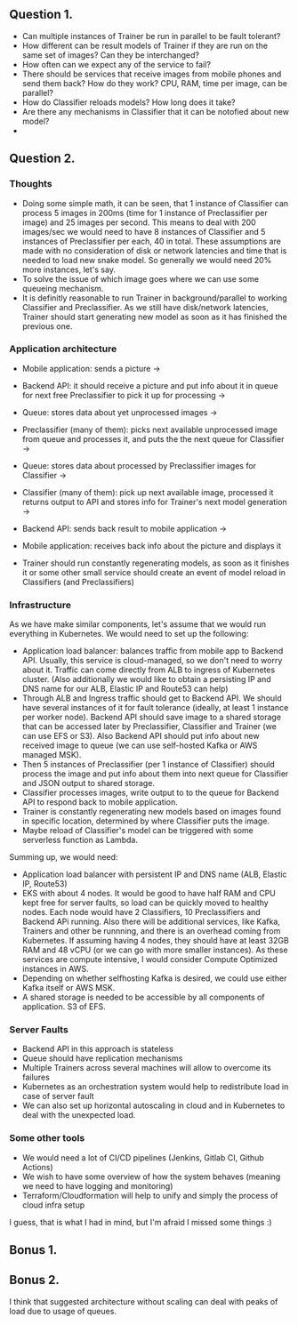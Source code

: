 ## Question 1.
- Can multiple instances of Trainer be run in parallel to be fault tolerant?
- How different can be result models of Trainer if they are run on the same set
of images? Can they be interchanged?
- How often can we expect any of the service to fail?
- There should be services that receive images from mobile phones and send them back?
How do they work? CPU, RAM, time per image, can be parallel?
- How do Classifier reloads models? How long does it take?
- Are there any mechanisms in Classifier that it can be notofied about new model?
- 

## Question 2.

### Thoughts
- Doing some simple math, it can be seen, that 1 instance of Classifier
can process 5 images in 200ms (time for 1 instance of Preclassifier per image) and
25 images per second. This means to deal with 200 images/sec we would need to have
8 instances of Classifier and 5 instances of Preclassifier per each, 40 in total.
These assumptions are made with no consideration of disk or network latencies and
time that is needed to load new snake model. So generally we would need 20% more
instances, let's say.
- To solve the issue of which image goes where we can use some queueing mechanism.
- It is definitly reasonable to run Trainer in background/parallel
to working Classifier and Preclassifier. As we still have disk/network latencies, 
Trainer should start generating new model as soon as it has finished the previous one.

### Application architecture

- Mobile application: sends a picture ->
- Backend API: it should receive a picture and put info about it in queue for next free
Preclassifier to pick it up for processing ->
- Queue: stores data about yet unprocessed images ->
- Preclassifier (many of them): picks next available unprocessed image from queue and processes it,
and puts the the next queue for Classifier ->
- Queue: stores data about processed by Preclassifier images for Classifier ->
- Classifier (many of them): pick up next available image, processed it returns output to API and
stores info for Trainer's next model generation ->
- Backend API: sends back result to mobile application -> 
- Mobile application: receives back info about the picture and displays it

- Trainer should run constantly regenerating models, as soon as it finishes it or some other 
small service should create an event of model reload in Classifiers (and Preclassifiers)

### Infrastructure

As we have make similar components, let's assume that we would run everything in Kubernetes.
We would need to set up the following:
- Application load balancer: balances traffic from mobile app to Backend API. Usually, this
service is cloud-managed, so we don't need to worry about it. Traffic can come directly from
ALB to ingress of Kubernetes cluster. (Also additionally we would like to obtain a persisting
IP and DNS name for our ALB, Elastic IP and Route53 can help)
- Through ALB and Ingress traffic should get to Backend API. We should have several instances
 of it for fault tolerance (ideally, at least 1 instance per worker node). Backend API should
 save image to a shared storage that can be accessed later by Preclassifier, Classifier and 
 Trainer (we can use EFS or S3). Also Backend API should put info about new received image to
 queue (we can use self-hosted Kafka or AWS managed MSK).
- Then 5 instances of Preclassifier (per 1 instance of Classifier) should process the image
and put info about them into next queue for Classifier and JSON output to shared storage.
- Classifier processes images, write output to to the queue for Backend API to respond back
to mobile application.
- Trainer is constantly regenerating new models based on images found in specific location,
determined by where Classifier puts the image.
- Maybe reload of Classifier's model can be triggered with some serverless function as Lambda.


Summing up, we would need:
- Application load balancer with persistent IP and DNS name (ALB, Elastic IP, Route53)
- EKS with about 4 nodes. It would be good to have half RAM and CPU kept free for server
faults, so load can be quickly moved to healthy nodes. Each node would have 2 Classifiers,
 10 Preclassifiers and Backend APi running. Also there will be additional services, like
Kafka, Trainers and other be runnning, and there is an overhead coming from Kubernetes. 
If assuming having 4 nodes, they should have at least 32GB RAM and 48 vCPU (or we can go 
with more smaller instances). As these services
are compute intensive, I would consider Compute Optimized instances in AWS. 
- Depending on whether selfhosting Kafka is desired, we could use either Kafka itself or AWS MSK.
- A shared storage is needed to be accessible by all components of application. S3 of EFS.

### Server Faults

- Backend API in this approach is stateless
- Queue should have replication mechanisms
- Multiple Trainers across several machines will allow to overcome its failures
- Kubernetes as an orchestration system would help to redistribute load in case of server fault
- We can also set up horizontal autoscaling in cloud and in Kubernetes to deal with the unexpected 
load. 

### Some other tools
- We would need a lot of CI/CD pipelines (Jenkins, Gitlab CI, Github Actions)
- We wish to have some overview of how the system behaves (meaning we need to have logging
and monitoring)
- Terraform/Cloudformation will help to unify and simply the process of cloud infra setup

I guess, that is what I had in mind, but I'm afraid I missed some things :)


## Bonus 1.


## Bonus 2.

I think that suggested architecture without scaling can deal with peaks of load due to
usage of queues.